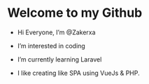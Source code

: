 # Welcome to my Github

- Hi Everyone, I’m @Zakerxa

- I’m interested in coding

- I’m currently learning Laravel

- I like creating like SPA using VueJs & PHP.

<!---
Zakerxa/Zakerxa is a ✨ special ✨ repository because its `README.md` (this file) appears on your GitHub profile.
You can click the Preview link to take a look at your changes.
--->
